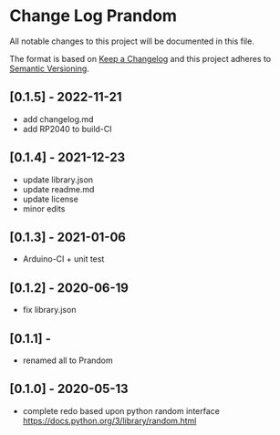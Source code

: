 # Change Log Prandom

All notable changes to this project will be documented in this file.

The format is based on [Keep a Changelog](http://keepachangelog.com/)
and this project adheres to [Semantic Versioning](http://semver.org/).


## [0.1.5] - 2022-11-21
- add changelog.md
- add RP2040 to build-CI


## [0.1.4] - 2021-12-23
- update library.json
- update readme.md
- update license
- minor edits

## [0.1.3] - 2021-01-06
- Arduino-CI + unit test

## [0.1.2] - 2020-06-19
- fix library.json

## [0.1.1] -
- renamed all to Prandom

## [0.1.0] - 2020-05-13
- complete redo based upon python random interface
  https://docs.python.org/3/library/random.html


